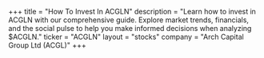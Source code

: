 +++
title = "How To Invest In ACGLN"
description = "Learn how to invest in ACGLN with our comprehensive guide. Explore market trends, financials, and the social pulse to help you make informed decisions when analyzing $ACGLN."
ticker = "ACGLN"
layout = "stocks"
company = "Arch Capital Group Ltd (ACGL)"
+++

